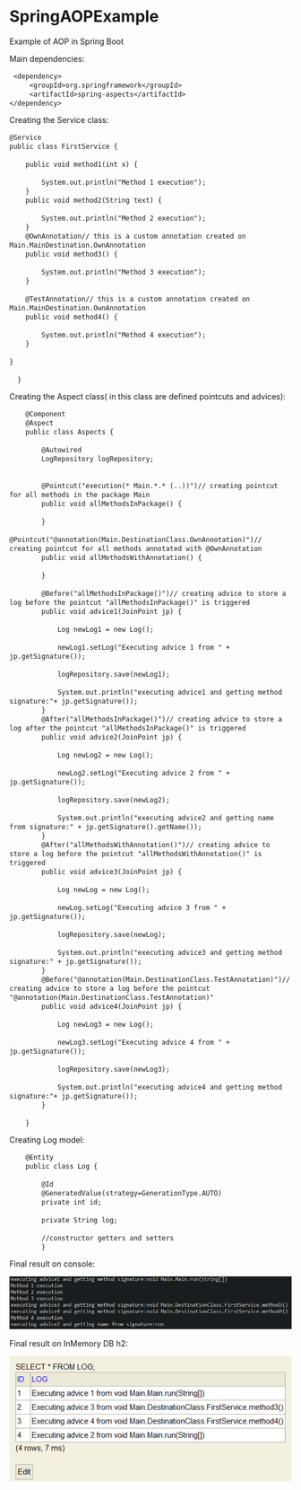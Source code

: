 # SpringAOPExample
Example of AOP in Spring Boot

Main dependencies:

 	 <dependency>
	  	 <groupId>org.springframework</groupId>
	  	 <artifactId>spring-aspects</artifactId>
 	</dependency>
	
Creating the Service class:

	@Service
	public class FirstService {

		public void method1(int x) {
			
			System.out.println("Method 1 execution");
		}
		public void method2(String text) {
			
			System.out.println("Method 2 execution");
		}
		@OwnAnnotation// this is a custom annotation created on Main.MainDestination.OwnAnnotation
		public void method3() {
			
			System.out.println("Method 3 execution");
		}
		
		@TestAnnotation// this is a custom annotation created on Main.MainDestination.OwnAnnotation
		public void method4() {
			
			System.out.println("Method 4 execution");
		}

	}

      }
Creating the Aspect class( in this class are defined pointcuts and advices):

		@Component
		@Aspect
		public class Aspects {
			
			@Autowired
			LogRepository logRepository;
			

			@Pointcut("execution(* Main.*.* (..))")// creating pointcut for all methods in the package Main
			public void allMethodsInPackage() {
				
			}
			@Pointcut("@annotation(Main.DestinationClass.OwnAnnotation)")// creating pointcut for all methods annotated with @OwnAnnotation
			public void allMethodsWithAnnotation() {
				
			}

			@Before("allMethodsInPackage()")// creating advice to store a log before the pointcut "allMethodsInPackage()" is triggered
			public void advice1(JoinPoint jp) {
				
				Log newLog1 = new Log();
				
				newLog1.setLog("Executing advice 1 from " + jp.getSignature());
				
				logRepository.save(newLog1);
				
				System.out.println("executing advice1 and getting method signature:"+ jp.getSignature());
			}
			@After("allMethodsInPackage()")// creating advice to store a log after the pointcut "allMethodsInPackage()" is triggered
			public void advice2(JoinPoint jp) {
				
				Log newLog2 = new Log();
				
				newLog2.setLog("Executing advice 2 from " + jp.getSignature());
				
				logRepository.save(newLog2);
				
				System.out.println("executing advice2 and getting name from signature:" + jp.getSignature().getName());
			}
			@After("allMethodsWithAnnotation()")// creating advice to store a log before the pointcut "allMethodsWithAnnotation()" is triggered
			public void advice3(JoinPoint jp) {
				
				Log newLog = new Log();
				
				newLog.setLog("Executing advice 3 from " + jp.getSignature());
				
				logRepository.save(newLog);
				
				System.out.println("executing advice3 and getting method signature:" + jp.getSignature());
			}
			@Before("@annotation(Main.DestinationClass.TestAnnotation)")// creating advice to store a log before the pointcut "@annotation(Main.DestinationClass.TestAnnotation)"
			public void advice4(JoinPoint jp) {
				
				Log newLog3 = new Log();
				
				newLog3.setLog("Executing advice 4 from " + jp.getSignature());
				
				logRepository.save(newLog3);
				
				System.out.println("executing advice4 and getting method signature:"+ jp.getSignature());
			}

		}

      
 Creating Log model:
 
		@Entity
		public class Log {

			@Id
			@GeneratedValue(strategy=GenerationType.AUTO)
			private int id;
			
			private String log;
			
			//constructor getters and setters
			}

Final result on console:

<img src="consolelog.png"/>

Final result on InMemory DB h2:

<img src="log.png"/>


